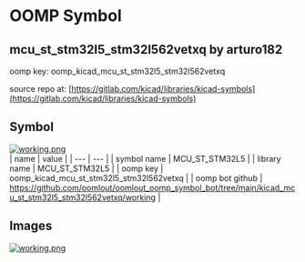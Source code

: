 # OOMP Symbol  
## mcu_st_stm32l5_stm32l562vetxq  by arturo182  
  
oomp key: oomp_kicad_mcu_st_stm32l5_stm32l562vetxq  
  
source repo at: [https://gitlab.com/kicad/libraries/kicad-symbols](https://gitlab.com/kicad/libraries/kicad-symbols)  
## Symbol  
  
[![working.png](working_600.png)](working.png)  
| name | value | 
| --- | --- | 
| symbol name | MCU_ST_STM32L5 | 
| library name | MCU_ST_STM32L5 | 
| oomp key | oomp_kicad_mcu_st_stm32l5_stm32l562vetxq | 
| oomp bot github | https://github.com/oomlout/oomlout_oomp_symbol_bot/tree/main/kicad_mcu_st_stm32l5_stm32l562vetxq/working | 
## Images  
  
[![working.png](working_140.png)](working.png)  
